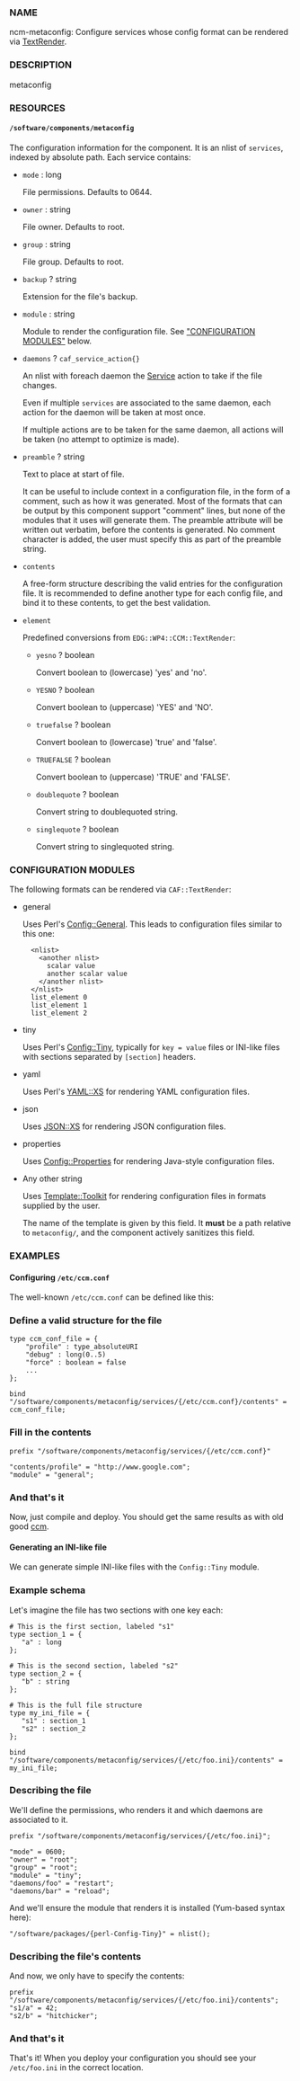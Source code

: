
### NAME

ncm-metaconfig: Configure services whose config format can be
rendered via [TextRender](../CAF/TextRender.md).

### DESCRIPTION

metaconfig

### RESOURCES

#### `/software/components/metaconfig`

The configuration information for the component.  It is an nlist of
`services`, indexed by absolute path. Each service contains:

- `mode` : long

    File permissions. Defaults to 0644.

- `owner` : string

    File owner. Defaults to root.

- `group` : string

    File group. Defaults to root.

- `backup` ? string

    Extension for the file's backup.

- `module` : string

    Module to render the configuration file. See ["CONFIGURATION MODULES"](#configuration-modules)
    below.

- `daemons` ? `caf_service_action{}`

    An nlist with foreach daemon the [Service](../CAF/Service.md) action to take
    if the file changes.

    Even if multiple `services` are associated to the same daemon, each action
    for the daemon will be taken at most once.

    If multiple actions are to be taken for the same daemon, all actions
    will be taken (no attempt to optimize is made).

- `preamble` ? string

    Text to place at start of file.

    It can be useful to include context in a configuration file, in the form of
    a comment, such as how it was generated. Most of the formats that can be
    output by this component support "comment" lines, but none of the modules that
    it uses will generate them. The preamble attribute will be written out
    verbatim, before the contents is generated. No comment character is added,
    the user must specify this as part of the preamble string.

- `contents`

    A free-form structure describing the valid entries for the
    configuration file. It is recommended to define another type for each
    config file, and bind it to these contents, to get the best
    validation.

- `element`

    Predefined conversions from `EDG::WP4::CCM::TextRender`:

    - `yesno` ? boolean

        Convert boolean to (lowercase) 'yes' and 'no'.

    - `YESNO` ? boolean

        Convert boolean to (uppercase) 'YES' and 'NO'.

    - `truefalse` ? boolean

        Convert boolean to (lowercase) 'true' and 'false'.

    - `TRUEFALSE` ? boolean

        Convert boolean to (uppercase) 'TRUE' and 'FALSE'.

    - `doublequote` ? boolean

        Convert string to doublequoted string.

    - `singlequote` ? boolean

        Convert string to singlequoted string.

### CONFIGURATION MODULES

The following formats can be rendered via `CAF::TextRender`:

- general

    Uses Perl's [Config::General](https://metacpan.org/pod/Config::General). This leads to configuration files
    similar to this one:

        <nlist>
          <another nlist>
            scalar value
            another scalar value
          </another nlist>
        </nlist>
        list_element 0
        list_element 1
        list_element 2

- tiny

    Uses Perl's [Config::Tiny](https://metacpan.org/pod/Config::Tiny), typically for `key = value` files or
    INI-like files with sections separated by `[section]` headers.

- yaml

    Uses Perl's [YAML::XS](https://metacpan.org/pod/YAML::XS) for rendering YAML configuration files.

- json

    Uses [JSON::XS](https://metacpan.org/pod/JSON::XS) for rendering JSON configuration files.

- properties

    Uses [Config::Properties](https://metacpan.org/pod/Config::Properties) for rendering Java-style configuration
    files.

- Any other string

    Uses [Template::Toolkit](https://metacpan.org/pod/Template::Toolkit) for rendering configuration files in formats
    supplied by the user.

    The name of the template is given by this field. It **must** be a path
    relative to `metaconfig/`, and the component actively sanitizes this
    field.

### EXAMPLES

#### Configuring `/etc/ccm.conf`

The well-known `/etc/ccm.conf` can be defined like this:

### Define a valid structure for the file

    type ccm_conf_file = {
        "profile" : type_absoluteURI
        "debug" : long(0..5)
        "force" : boolean = false
        ...
    };

    bind "/software/components/metaconfig/services/{/etc/ccm.conf}/contents" = ccm_conf_file;

### Fill in the contents

    prefix "/software/components/metaconfig/services/{/etc/ccm.conf}"

    "contents/profile" = "http://www.google.com";
    "module" = "general";

### And that's it

Now, just compile and deploy. You should get the same results as with
old good [ccm](../components/ccm.md).

#### Generating an INI-like file

We can generate simple INI-like files with the `Config::Tiny` module.

### Example schema

Let's imagine the file has two sections with one key each:

    # This is the first section, labeled "s1"
    type section_1 = {
       "a" : long
    };

    # This is the second section, labeled "s2"
    type section_2 = {
       "b" : string
    };

    # This is the full file structure
    type my_ini_file = {
       "s1" : section_1
       "s2" : section_2
    };

    bind "/software/components/metaconfig/services/{/etc/foo.ini}/contents" = my_ini_file;

### Describing the file

We'll define the permissions, who renders it and which daemons are associated to it.

    prefix "/software/components/metaconfig/services/{/etc/foo.ini}";

    "mode" = 0600;
    "owner" = "root";
    "group" = "root";
    "module" = "tiny";
    "daemons/foo" = "restart";
    "daemons/bar" = "reload";

And we'll ensure the module that renders it is installed (Yum-based
syntax here):

    "/software/packages/{perl-Config-Tiny}" = nlist();

### Describing the file's contents

And now, we only have to specify the contents:

    prefix "/software/components/metaconfig/services/{/etc/foo.ini}/contents";
    "s1/a" = 42;
    "s2/b" = "hitchicker";

### And that's it

That's it!  When you deploy your configuration you should see your
`/etc/foo.ini` in the correct location.
